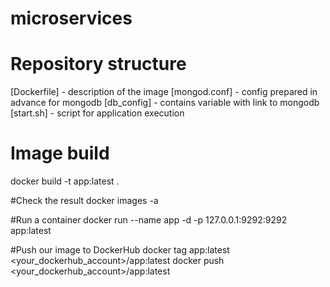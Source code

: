 # microservices

# Repository structure
[Dockerfile] - description of the image
[mongod.conf] - config prepared in advance for mongodb
[db_config] - contains variable with link to mongodb
[start.sh] - script for application execution

# Image build
docker build -t app:latest .

#Check the result
docker images -a

#Run a container
docker run --name app -d -p 127.0.0.1:9292:9292 app:latest

#Push our image to DockerHub
docker tag app:latest <your_dockerhub_account>/app:latest
docker push <your_dockerhub_account>/app:latest

